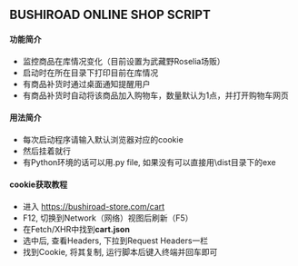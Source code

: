 ## BUSHIROAD ONLINE SHOP SCRIPT
#### 功能简介
- 监控商品在库情况变化（目前设置为武藏野Roselia场贩）
- 启动时在所在目录下打印目前在库情况
- 有商品补货时通过桌面通知提醒用户
- 有商品补货时自动将该商品加入购物车，数量默认为1点，并打开购物车网页
#### 用法简介
- 每次启动程序请输入默认浏览器对应的cookie
- 然后挂着就行
- 有Python环境的话可以用.py file, 如果没有可以直接用\dist目录下的exe
#### cookie获取教程
- 进入 https://bushiroad-store.com/cart
- F12, 切换到Network（网络）视图后刷新（F5）
- 在Fetch/XHR中找到**cart.json**
- 选中后, 查看Headers, 下拉到Request Headers一栏
- 找到Cookie, 将其复制, 运行脚本后键入终端并回车即可
